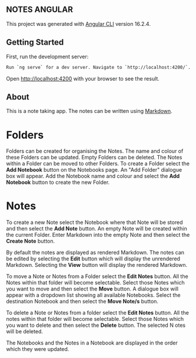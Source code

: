 ## NOTES ANGULAR

This project was generated with [Angular CLI](https://github.com/angular/angular-cli) version 16.2.4.

## Getting Started

First, run the development server:

```bash
Run `ng serve` for a dev server. Navigate to `http://localhost:4200/`. 
```

Open [http://localhost:4200](http://localhost:4200) with your browser to see the result.

## About

This is a note taking app. The notes can be written using [Markdown](https://www.markdownguide.org/).

# Folders

Folders can be created for organising the Notes. The name and colour of these Folders can be updated. Empty Folders can be deleted. The Notes within a Folder can be moved to other Folders.
To create a Folder select the **Add Notebook** button on the Notebooks page. An "Add Folder" dialogue box will appear. Add the Notebook name and colour and select the **Add Notebook** button to create the new Folder.

# Notes

To create a new Note select the Notebook where that Note will be stored and then select the **Add Note** button. An empty Note will be created within the current Folder. Enter Markdown into the empty Note and then select the **Create Note** button.

By default the notes are displayed as rendered Markdown. The notes can be edited by selecting the **Edit** button which will display the unrendered Markdown. Selecting the **View** button will display the rendered Markdown.

To move a Note or Notes from a Folder select the **Edit Notes** button. All the Notes within that folder will become selectable. Select those Notes which you want to move and then select the **Move** button. A dialogue box will appear with a dropdown list showing all available Notebooks. Select the destination Notebook and then select the **Move Note/s** button.

To delete a Note or Notes from a folder select the **Edit Notes** button. All the notes within that folder will become selectable. Select those Notes which you want to delete and then select the **Delete** button. The selected N otes will be deleted.

The Notebooks and the Notes in a Notebook are displayed in the order which they were updated.
